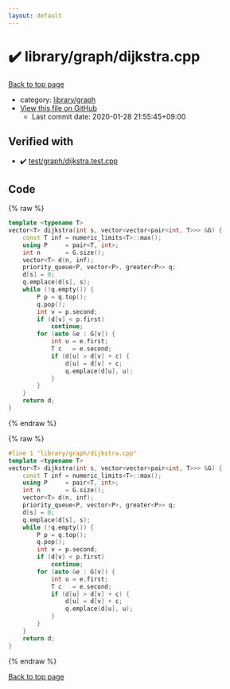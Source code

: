 ```yaml
---
layout: default
---
```


<!-- mathjax config similar to math.stackexchange -->
<script type="text/javascript" async
  src="https://cdnjs.cloudflare.com/ajax/libs/mathjax/2.7.5/MathJax.js?config=TeX-MML-AM_CHTML">
</script>
<script type="text/x-mathjax-config">
  MathJax.Hub.Config({
    TeX: { equationNumbers: { autoNumber: "AMS" }},
    tex2jax: {
      inlineMath: [ ['$','$'] ],
      processEscapes: true
    },
    "HTML-CSS": { matchFontHeight: false },
    displayAlign: "left",
    displayIndent: "2em"
  });
</script>

<script type="text/javascript" src="https://cdnjs.cloudflare.com/ajax/libs/jquery/3.4.1/jquery.min.js"></script>
<script src="https://cdn.jsdelivr.net/npm/jquery-balloon-js@1.1.2/jquery.balloon.min.js" integrity="sha256-ZEYs9VrgAeNuPvs15E39OsyOJaIkXEEt10fzxJ20+2I=" crossorigin="anonymous"></script>
<script type="text/javascript" src="../../../assets/js/copy-button.js"></script>
<link rel="stylesheet" href="../../../assets/css/copy-button.css" />


# :heavy_check_mark: library/graph/dijkstra.cpp

<a href="../../../index.html">Back to top page</a>

* category: <a href="../../../index.html#c5878b56724fd1eb9362c2254e5c362f">library/graph</a>
* <a href="{{ site.github.repository_url }}/blob/master/library/graph/dijkstra.cpp">View this file on GitHub</a>
    - Last commit date: 2020-01-28 21:55:45+09:00




## Verified with

* :heavy_check_mark: <a href="../../../verify/test/graph/dijkstra.test.cpp.html">test/graph/dijkstra.test.cpp</a>


## Code

<a id="unbundled"></a>
{% raw %}
```cpp
template <typename T>
vector<T> dijkstra(int s, vector<vector<pair<int, T>>> &G) {
    const T inf = numeric_limits<T>::max();
    using P     = pair<T, int>;
    int n       = G.size();
    vector<T> d(n, inf);
    priority_queue<P, vector<P>, greater<P>> q;
    d[s] = 0;
    q.emplace(d[s], s);
    while (!q.empty()) {
        P p = q.top();
        q.pop();
        int v = p.second;
        if (d[v] < p.first)
            continue;
        for (auto &e : G[v]) {
            int u = e.first;
            T c   = e.second;
            if (d[u] > d[v] + c) {
                d[u] = d[v] + c;
                q.emplace(d[u], u);
            }
        }
    }
    return d;
}
```
{% endraw %}

<a id="bundled"></a>
{% raw %}
```cpp
#line 1 "library/graph/dijkstra.cpp"
template <typename T>
vector<T> dijkstra(int s, vector<vector<pair<int, T>>> &G) {
    const T inf = numeric_limits<T>::max();
    using P     = pair<T, int>;
    int n       = G.size();
    vector<T> d(n, inf);
    priority_queue<P, vector<P>, greater<P>> q;
    d[s] = 0;
    q.emplace(d[s], s);
    while (!q.empty()) {
        P p = q.top();
        q.pop();
        int v = p.second;
        if (d[v] < p.first)
            continue;
        for (auto &e : G[v]) {
            int u = e.first;
            T c   = e.second;
            if (d[u] > d[v] + c) {
                d[u] = d[v] + c;
                q.emplace(d[u], u);
            }
        }
    }
    return d;
}
```
{% endraw %}

<a href="../../../index.html">Back to top page</a>

